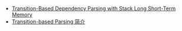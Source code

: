 * [Transition-Based Dependency Parsing with Stack Long Short-Term Memory](https://aryamccarthy.github.io/dyer2015transition/)
* [Transition-based Parsing 简介](https://blog.csdn.net/u014422406/article/details/53954823)
